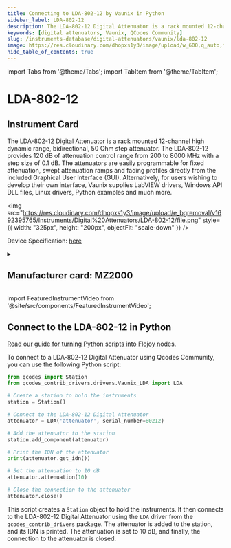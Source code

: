 ```yaml
---
title: Connecting to LDA-802-12 by Vaunix in Python
sidebar_label: LDA-802-12
description: The LDA-802-12 Digital Attenuator is a rack mounted 12-channel high dynamic range, bidirectional, 50 Ohm step attenuator. The LDA-802-12 provides 120 dB of attenuation control range from 200 to 8000 MHz with a step size of 0.1 dB. The attenuators are easily programmable for fixed attenuation, swept attenuation ramps and fading profiles directly from the included Graphical User Interface (GUI). Alternatively, for users wishing to develop their own interface, Vaunix supplies LabVIEW drivers, Windows API DLL files, Linux drivers, Python examples and much more.
keywords: [digital attenuators, Vaunix, QCodes Community]
slug: /instruments-database/digital-attenuators/vaunix/lda-802-12
image: https://res.cloudinary.com/dhopxs1y3/image/upload/w_600,q_auto,f_auto/e_bgremoval/v1692395765/Instruments/Digital%20Attenuators/LDA-802-12/file.jpg
hide_table_of_contents: true
---
```


import Tabs from '@theme/Tabs';
import TabItem from '@theme/TabItem';

# LDA-802-12

## Instrument Card

<div className="flex">

<div>

The LDA-802-12 Digital Attenuator is a rack mounted 12-channel high dynamic range, bidirectional, 50 Ohm step attenuator. The LDA-802-12 provides 120 dB of attenuation control range from 200 to 8000 MHz with a step size of 0.1 dB. The attenuators are easily programmable for fixed attenuation, swept attenuation ramps and fading profiles directly from the included Graphical User Interface (GUI). Alternatively, for users wishing to develop their own interface, Vaunix supplies LabVIEW drivers, Windows API DLL files, Linux drivers, Python examples and much more.

</div>

<img src="https://res.cloudinary.com/dhopxs1y3/image/upload/e_bgremoval/v1692395765/Instruments/Digital%20Attenuators/LDA-802-12/file.png" style={{ width: "325px", height: "200px", objectFit: "scale-down" }} />

</div>

<div className="flex text-center">

<p>Device Specification: <a target="\_blank" href="https://vaunix.com/resources/digital%20attenuators-datasheet.pdf">here</a></p>

</div>

<details style={{ marginTop: "15px"}}>
<summary><h2>Manufacturer card: MZ2000</h2></summary>

<img src="https://res.cloudinary.com/dhopxs1y3/image/upload/v1692125985/Instruments/Vendor%20Logos/Vaunix.png" style={{ width: "100%", height: "170px",objectFit: "scale-down" }} />

Vaunix Technology Corp. designs, manufactures, and services RF and microwave test equipment and digital radio communications products. Utilizing our deep RF and software engineering expertise, rooted in microwave radio and wireless equipment repair and testing, Vaunix developed the Lab Brick® family of electronic test products, which set a new standard for cost, size, and simplicity of wireless testing devices. Powered by a USB connection and controlled by easy-to-use, graphical-user-interface (GUI) software, Lab Bricks have been designed to meet the needs of wireless engineers and technicians who want to create flexible, customized system solutions either in the lab or in the field. We 've expanded our Lab Brick® family of electronic test products to include Attenuator Matrix solutions that double as Wireless [Handover Test Systems](https://vaunix.com/handover-test-systems/) to give our test technicians and product engineers the advanced capability to solve unique wireless _handover _testing challenges and bring affordability, functionality, reliability and simplicity to the microwave test bench.

<ul>
  <li>Headquarters: USA</li>
  <li>Yearly Revenue (millions, USD): 5.0</li>
  <li>Vendor Website: <a href="https://vaunix.com/">here</a></li>
</ul>
</details>

import FeaturedInstrumentVideo from '@site/src/components/FeaturedInstrumentVideo';

<FeaturedInstrumentVideo category='WIDGET2000' manufacturer='MZ2000'></FeaturedInstrumentVideo>


## Connect to the LDA-802-12 in Python

[Read our guide for turning Python scripts into Flojoy nodes.](https://docs.flojoy.ai/custom-nodes/creating-custom-node/)
<Tabs>

<TabItem value="Flojoy" label="Flojoy" className="flojoy-instrument-tabs">

<NodeCardCollection category='WIDGET2000' manufacturer='MZ2000'></NodeCardCollection>

</TabItem>
<TabItem value="QCodes Community" label="QCodes Community">

To connect to a LDA-802-12 Digital Attenuator using Qcodes Community, you can use the following Python script:

```python
from qcodes import Station
from qcodes_contrib_drivers.drivers.Vaunix_LDA import LDA

# Create a station to hold the instruments
station = Station()

# Connect to the LDA-802-12 Digital Attenuator
attenuator = LDA('attenuator', serial_number=80212)

# Add the attenuator to the station
station.add_component(attenuator)

# Print the IDN of the attenuator
print(attenuator.get_idn())

# Set the attenuation to 10 dB
attenuator.attenuation(10)

# Close the connection to the attenuator
attenuator.close()
```

This script creates a `Station` object to hold the instruments. It then connects to the LDA-802-12 Digital Attenuator using the `LDA` driver from the `qcodes_contrib_drivers` package. The attenuator is added to the station, and its IDN is printed. The attenuation is set to 10 dB, and finally, the connection to the attenuator is closed.

</TabItem>
</Tabs>